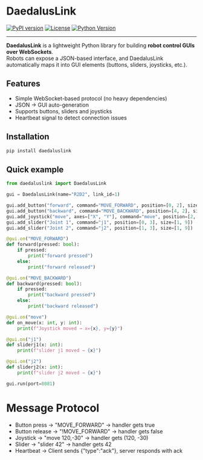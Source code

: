 # DaedalusLink

[![PyPI version](https://img.shields.io/pypi/v/daedaluslink.svg)](https://pypi.org/project/daedaluslink/)
[![License](https://img.shields.io/badge/license-GPLv3-blue.svg)](LICENSE)
[![Python Version](https://img.shields.io/badge/python-3.7%2B-blue.svg)](https://www.python.org/)

---

**DaedalusLink** is a lightweight Python library for building **robot control GUIs over WebSockets**.  
Robots can expose a JSON-based interface, and DaedalusLink automatically maps it into GUI elements (buttons, sliders, joysticks, etc.).  



## Features

- Simple WebSocket-based protocol (no heavy dependencies)  
- JSON → GUI auto-generation  
- Supports buttons, sliders and joysticks
- Heartbeat signal to detect connection issues


## Installation

```bash
pip install daedaluslink
```

## Quick example
```py
from daedaluslink import DaedalusLink

gui = DaedalusLink(name="R2D2", link_id=1)

gui.add_button("forward", command="MOVE_FORWARD", position=[0, 2], size=[4, 1])
gui.add_button("backward", command="MOVE_BACKWARD", position=[4, 2], size=[4, 1])
gui.add_joystick("move", axes=["X", "Y"], command="move", position=[2, 7], size=[6, 6])
gui.add_slider("Joint 1", command="j1", position=[0, 3], size=[1, 9])
gui.add_slider("Joint 2", command="j2", position=[1, 3], size=[1, 9])

@gui.on("MOVE_FORWARD")
def forward(pressed: bool):
    if pressed:
        print("forward pressed")
    else:
        print("forward released")

@gui.on("MOVE_BACKWARD")
def backward(pressed: bool):
    if pressed:
        print("backward pressed")
    else:
        print("backward released")

@gui.on("move")
def on_move(x: int, y: int):
    print(f"Joystick moved → x={x}, y={y}")

@gui.on("j1")
def sliderj1(x: int):
    print(f"slider j1 moved → {x}")

@gui.on("j2")
def sliderj2(x: int):
    print(f"slider j2 moved → {x}")

gui.run(port=8081)
```

# Message Protocol
- Button press → "MOVE_FORWARD" -> handler gets true
- Button release → "!MOVE_FORWARD" -> handler gets false
- Joystick → "move 120,-30" → handler gets (120, -30)
- Slider → "slider 42" → handler gets 42
- Heartbeat → Client sends {"type":"ack"}, server responds with ack